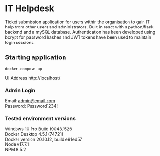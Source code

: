# IT Helpdesk

Ticket submission application for users within the organisation to gain IT help from other users and administrators. Built in react with a python/flask backend and a mySQL database. Authentication has been developed using bcrypt for password hashes and JWT tokens have been used to maintain login sessions.

## Starting application

```bash
docker-compose up
```

UI Address
http://localhost/

### Admin Login

Email: admin@email.com <br />
Password: Password1234!

### Tested environment versions

Windows 10 Pro Build 19043.1526 <br />
Docker Desktop 4.5.1 (74721) <br />
Docker version 20.10.12, build e91ed57 <br />
Node v17.7.1 <br />
NPM 8.5.2 <br />
